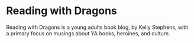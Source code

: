 # Reading with Dragons

Reading with Dragons is a young adults book blog, by Kelly Stephens, with a primary focus on musings about YA books, heroines, and culture.